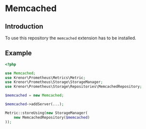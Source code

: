 Memcached
=========

## Introduction

To use this repository the `memcached` extension has to be installed.

## Example

```php
<?php

use Memcached;
use Krenor\Prometheus\Metrics\Metric;
use Krenor\Prometheus\Storage\StorageManager;
use Krenor\Prometheus\Storage\Repositories\MemcachedRepository;

$memcached = new Memcached;

$memcached->addServer(...);

Metric::storeUsing(new StorageManager(
    new MemcachedRepository($memcached)
));
```
